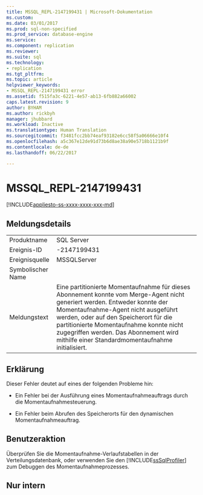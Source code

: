 ```yaml
---
title: MSSQL_REPL-2147199431 | Microsoft-Dokumentation
ms.custom: 
ms.date: 03/01/2017
ms.prod: sql-non-specified
ms.prod_service: database-engine
ms.service: 
ms.component: replication
ms.reviewer: 
ms.suite: sql
ms.technology:
- replication
ms.tgt_pltfrm: 
ms.topic: article
helpviewer_keywords:
- MSSQL_REPL-2147199431 error
ms.assetid: f515fa3c-6221-4e57-ab13-6fb882a66002
caps.latest.revision: 9
author: BYHAM
ms.author: rickbyh
manager: jhubbard
ms.workload: Inactive
ms.translationtype: Human Translation
ms.sourcegitcommit: f3481fcc2bb74eaf93182e6cc58f5a06666e10f4
ms.openlocfilehash: a5c367e12de91d73b6d8ae38a90e5718b1121b9f
ms.contentlocale: de-de
ms.lasthandoff: 06/22/2017

---
```

# <a name="mssqlrepl-2147199431"></a>MSSQL_REPL-2147199431
[!INCLUDE[appliesto-ss-xxxx-xxxx-xxx-md](../../includes/appliesto-ss-xxxx-xxxx-xxx-md.md)]
    
## <a name="message-details"></a>Meldungsdetails  
  
|||  
|-|-|  
|Produktname|SQL Server|  
|Ereignis-ID|-2147199431|  
|Ereignisquelle|MSSQLServer|  
|Symbolischer Name||  
|Meldungstext|Eine partitionierte Momentaufnahme für dieses Abonnement konnte vom Merge-Agent nicht generiert werden. Entweder konnte der Momentaufnahme-Agent nicht ausgeführt werden, oder auf den Speicherort für die partitionierte Momentaufnahme konnte nicht zugegriffen werden. Das Abonnement wird mithilfe einer Standardmomentaufnahme initialisiert.|  
  
## <a name="explanation"></a>Erklärung  
 Dieser Fehler deutet auf eines der folgenden Probleme hin:  
  
-   Ein Fehler bei der Ausführung eines Momentaufnahmeauftrags durch die Momentaufnahmesteuerung.  
  
-   Ein Fehler beim Abrufen des Speicherorts für den dynamischen Momentaufnahmeauftrag.  
  
## <a name="user-action"></a>Benutzeraktion  
 Überprüfen Sie die Momentaufnahme-Verlaufstabellen in der Verteilungsdatenbank, oder verwenden Sie den [!INCLUDE[ssSqlProfiler](../../includes/sssqlprofiler-md.md)] zum Debuggen des Momentaufnahmeprozesses.  
  
## <a name="internal-only"></a>Nur intern  
  

